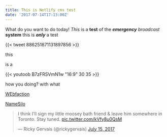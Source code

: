 ```yaml
---
title: This is Netlify cms test
date: '2017-07-14T17:13:00Z'
---
```



What do you want to do today! *This* is a **test** of the ***emergency*** *broadcast* **system** this is ***only*** a test



{{< tweet 886251871131897856 >}}

this

is a

{{< youtoob B7zFRSVmN1w "16:9" 30 35 >}}

how you doing? with what

[WEbfaction](https://www.webfaction.com)

[NameSilo](https://namesilo.com)

<blockquote class="twitter-tweet" data-lang="en"><p lang="en" dir="ltr">I think I&#39;ll sign my little moosey bath friend &amp; leave him somewhere in Toronto. Stay tuned. <a href="https://t.co/kVfy8u0QsM">pic.twitter.com/kVfy8u0QsM</a></p>&mdash; Ricky Gervais (@rickygervais) <a href="https://twitter.com/rickygervais/status/886251871131897856">July 15, 2017</a></blockquote>
<script async src="//platform.twitter.com/widgets.js" charset="utf-8"></script>
